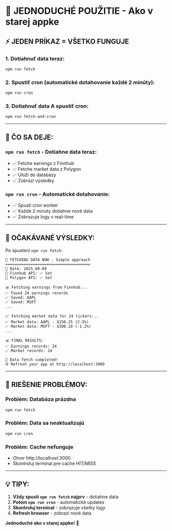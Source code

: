 # 🚀 JEDNODUCHÉ POUŽITIE - Ako v starej appke

## ⚡ **JEDEN PRÍKAZ = VŠETKO FUNGUJE**

### **1. Dotiahnuť data teraz:**

```bash
npm run fetch
```

### **2. Spustiť cron (automatické dotahovanie každé 2 minúty):**

```bash
npm run cron
```

### **3. Dotiahnuť data A spustiť cron:**

```bash
npm run fetch-and-cron
```

---

## 🔧 **ČO SA DEJE:**

### **`npm run fetch`** - Dotiahne data teraz:

- ✅ Fetche earnings z Finnhub
- ✅ Fetche market data z Polygon
- ✅ Uloží do databázy
- ✅ Zobrazí výsledky

### **`npm run cron`** - Automatické dotahovanie:

- ✅ Spustí cron worker
- ✅ Každé 2 minúty dotiahne nové data
- ✅ Zobrazuje logy v real-time

---

## 🎯 **OČAKÁVANÉ VÝSLEDKY:**

Po spustení `npm run fetch`:

```
🚀 FETCHING DATA NOW - Simple approach
=====================================
📅 Date: 2025-09-09
🔑 Finnhub API: ✅ Set
🔑 Polygon API: ✅ Set

📊 Fetching earnings from Finnhub...
✅ Found 24 earnings records
✅ Saved: AAPL
✅ Saved: MSFT
...

📈 Fetching market data for 24 tickers...
✅ Market data: AAPL - $150.25 (2.5%)
✅ Market data: MSFT - $300.10 (-1.2%)
...

📊 FINAL RESULTS:
✅ Earnings records: 24
✅ Market records: 24

🎉 Data fetch completed!
🌐 Refresh your app at http://localhost:3000
```

---

## 🚨 **RIEŠENIE PROBLÉMOV:**

### **Problém: Databáza prázdna**

```bash
npm run fetch
```

### **Problém: Data sa neaktualizujú**

```bash
npm run cron
```

### **Problém: Cache nefunguje**

- Otvor http://localhost:3000
- Skontroluj terminal pre cache HIT/MISS

---

## 💡 **TIPY:**

1. **Vždy spusti `npm run fetch` najprv** - dotiahne data
2. **Potom `npm run cron`** - automatické updates
3. **Skontroluj terminal** - zobrazuje všetky logy
4. **Refresh browser** - zobrazí nové data

**Jednoduché ako v starej appke!** 🎉
